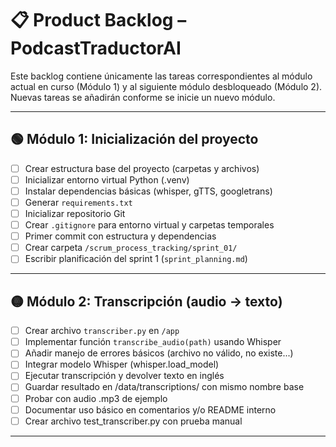 # 📋 Product Backlog – PodcastTraductorAI

Este backlog contiene únicamente las tareas correspondientes al módulo actual en curso (Módulo 1) y al siguiente módulo desbloqueado (Módulo 2).  
Nuevas tareas se añadirán conforme se inicie un nuevo módulo.

---

## 🟢 Módulo 1: Inicialización del proyecto

- [ ] Crear estructura base del proyecto (carpetas y archivos)
- [ ] Inicializar entorno virtual Python (.venv)
- [ ] Instalar dependencias básicas (whisper, gTTS, googletrans)
- [ ] Generar `requirements.txt`
- [ ] Inicializar repositorio Git
- [ ] Crear `.gitignore` para entorno virtual y carpetas temporales
- [ ] Primer commit con estructura y dependencias
- [ ] Crear carpeta `/scrum_process_tracking/sprint_01/`
- [ ] Escribir planificación del sprint 1 (`sprint_planning.md`)

---

## 🟡 Módulo 2: Transcripción (audio → texto)

- [ ] Crear archivo `transcriber.py` en `/app`
- [ ] Implementar función `transcribe_audio(path)` usando Whisper
- [ ] Añadir manejo de errores básicos (archivo no válido, no existe...)
- [ ] Integrar modelo Whisper (whisper.load_model)
- [ ] Ejecutar transcripción y devolver texto en inglés
- [ ] Guardar resultado en /data/transcriptions/ con mismo nombre base
- [ ] Probar con audio .mp3 de ejemplo
- [ ] Documentar uso básico en comentarios y/o README interno
- [ ] Crear archivo test_transcriber.py con prueba manual

---